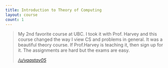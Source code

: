 ```yaml
---
title: Introduction to Theory of Computing
layout: course
count: 1
---
```


> My 2nd favorite course at UBC. I took it with Prof. Harvey and this course changed the way I view CS and problems in general. It was a beautiful theory course. If Prof.Harvey is teaching it, then sign up for it. The assignments are hard but the exams are easy.
>
> <cite><a href="https://www.reddit.com/r/UBC/comments/bsasu1/comp_sci_courses_at_ubc/eom20bx">/u/vaastav05</a></cite>
